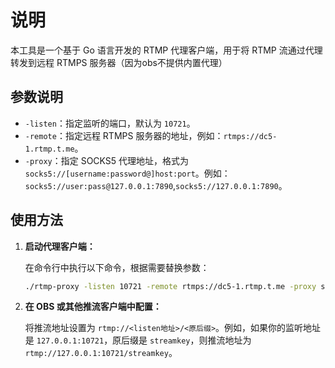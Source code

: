 # 说明

本工具是一个基于 Go 语言开发的 RTMP 代理客户端，用于将 RTMP 流通过代理转发到远程 RTMPS 服务器（因为obs不提供内置代理）

## 参数说明

* `-listen`：指定监听的端口，默认为 `10721`。
* `-remote`：指定远程 RTMPS 服务器的地址，例如：`rtmps://dc5-1.rtmp.t.me`。
* `-proxy`：指定 SOCKS5 代理地址，格式为 `socks5://[username:password@]host:port`。例如：`socks5://user:pass@127.0.0.1:7890`,`socks5://127.0.0.1:7890`。
## 使用方法

1.  **启动代理客户端：**

    在命令行中执行以下命令，根据需要替换参数：

    ```bash
    ./rtmp-proxy -listen 10721 -remote rtmps://dc5-1.rtmp.t.me -proxy socks5://127.0.0.1:7890
    ```

2.  **在 OBS 或其他推流客户端中配置：**

    将推流地址设置为 `rtmp://<listen地址>/<原后缀>`。例如，如果你的监听地址是 `127.0.0.1:10721`，原后缀是 `streamkey`，则推流地址为 `rtmp://127.0.0.1:10721/streamkey`。
